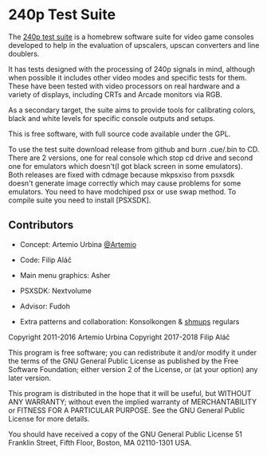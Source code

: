 240p Test Suite
===============

The [240p test suite] is a homebrew software suite for video game
consoles developed to help in the evaluation of upscalers, upscan
converters and line doublers.

It has tests designed with the processing of 240p signals in mind,
although when possible it includes other video modes and specific
tests for them.  These have been tested with video processors on
real hardware and a variety of displays, including CRTs and Arcade
monitors via RGB.

As a secondary target, the suite aims to provide tools for
calibrating colors, black and white levels for specific console
outputs and setups.

This is free software, with full source code available under the GPL.

[240p test suite]: http://junkerhq.net/xrgb/index.php/240p_test_suite

To use the test suite download release from github and burn .cue/.bin to CD.
There are 2 versions, one for real console which stop cd drive and
second one for emulators which doesn't(I got black screen in some emulators).
Both releases are fixed with cdmage because mkpsxiso from psxsdk
doesn't generate image correctly which may cause problems for some emulators.
You need to have modchiped psx or use swap method.
To compile suite you need to install [PSXSDK].


Contributors
------------
* Concept: Artemio Urbina [@Artemio]
* Code: Filip Aláč
* Main menu graphics: Asher
* PSXSDK: Nextvolume

* Advisor: Fudoh
* Extra patterns and collaboration: Konsolkongen & [shmups] regulars


[@Artemio]: https://twitter.com/Artemio
[shmups]: http://shmups.system11.org/
[PSXSDK:]: https://github.com/filipalac/psxsdk

Copyright 2011-2016 Artemio Urbina
Copyright 2017-2018 Filip Aláč

This program is free software; you can redistribute it and/or modify
it under the terms of the GNU General Public License as published by
the Free Software Foundation; either version 2 of the License, or
(at your option) any later version.

This program is distributed in the hope that it will be useful,
but WITHOUT ANY WARRANTY; without even the implied warranty of
MERCHANTABILITY or FITNESS FOR A PARTICULAR PURPOSE.  See the
GNU General Public License for more details.

You should have received a copy of the GNU General Public License
51 Franklin Street, Fifth Floor, Boston, MA 02110-1301 USA.
